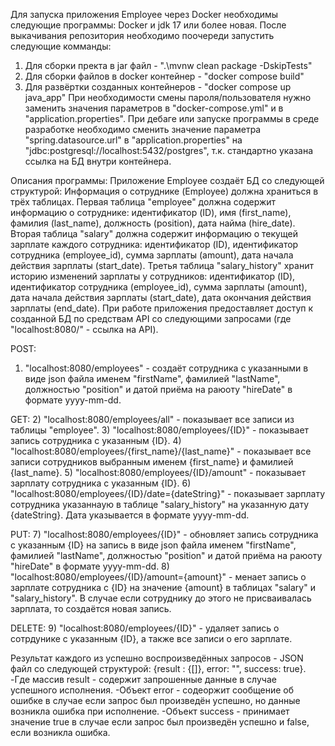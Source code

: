 Для запуска приложения Employee через Docker необходимы следующие программы: Docker и jdk 17 или более новая.
После выкачивания репозитория необходимо поочереди запустить следующие комманды:
1) Для сборки пректа в jar файл - ".\mvnw clean package -DskipTests"
2) Для сборки файлов в docker контейнер - "docker compose build"
3) Для развёртки созданных контейнеров - "docker compose up java_app"
При необходимости смены пароля/пользователя нужно заменить значения параметров в "docker-compose.yml" и в "application.properties".
При дебаге или запуске программы в среде разработке необходимо сменить значение параметра "spring.datasource.url" в "application.properties" на "jdbc:postgresql://localhost:5432/postgres", т.к. стандартно указана ссылка на БД внутри контейнера.

Описания программы:
Приложение Employee создаёт БД со следующей структурой:
Информация о сотруднике (Employee) должна храниться в трёх таблицах.
Первая таблица "employee" должна содержит информацию о сотруднике: идентификатор (ID), имя (first_name), фамилия (last_name), должность (position), дата найма (hire_date).
Вторая таблица "salary" должна содержит информацию о текущей зарплате каждого сотрудника: идентификатор (ID), идентификатор сотрудника (employee_id), сумма зарплаты (amount), дата начала действия зарплаты (start_date).
Третья таблица "salary_history" хранит историю изменений зарплаты у сотрудников: идентификатор (ID), идентификатор сотрудника (employee_id), сумма зарплаты (amount), дата начала действия зарплаты (start_date), дата окончания действия зарплаты (end_date).
При работе приложения предоставляет доступ к созданной БД по средствам API со следующими запросами (где "localhost:8080/" - ссылка на API).

POST:
1) "localhost:8080/employees" - создаёт сотрудника с указанными в виде json файла именем "firstName", фамилией "lastName", должностью "position" и датой приёма на раюоту "hireDate" в формате yyyy-mm-dd.

GET:
2) "localhost:8080/employees/all" - показывает все записи из таблицы "employee".
3) "localhost:8080/employees/{ID}" - показывает запись сотрудника с указанным {ID}.
4) "localhost:8080/employees/{first_name}/{last_name}" -  показывает все записи сотрудников выбранным именем {first_name} и фамилией {last_name}.
5) "localhost:8080/employees/{ID}/amount" - показывает зарплату сотрудника с указанным {ID}.
6) "localhost:8080/employees/{ID}/date={dateString}" - показывает зарплату сотрудника указаннаую в таблице "salary_history" на указанную дату {dateString}. Дата указывается в формате yyyy-mm-dd.

PUT:
7) "localhost:8080/employees/{ID}" - обновляет запись сотрудника с указанным {ID} на запись в виде json файла именем "firstName", фамилией "lastName", должностью "position" и датой приёма на раюоту "hireDate" в формате yyyy-mm-dd.
8) "localhost:8080/employees/{ID}/amount={amount}" - менает запись о зарплате сотрудника с {ID} на значение {amount} в таблицах "salary" и "salary_history". В случае если сотруднику до этого не присваивалась зарплата, то создаётся новая запись.

DELETE:
9) "localhost:8080/employees/{ID}" - удаляет запись о сотрдунике с указанным {ID}, а также все записи о его зарплате.

Результат каждого из успешно воспроизведённых запросов - JSON файл со следующей структурой:
{result : {[]}, error: "", success: true}.
-Где массив result - содержит запрошенные данные в случае успешного исполнения. 
-Объект error - содеоржит сообщение об ошибке в случае если запрос был произведён успешно, но данные возникла ошибка при исполнение.
-Объект success - принимает значение true  в случае если запрос был произведён успешно и false, если возникла ошибка.

